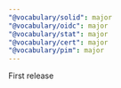 ```yaml
---
"@vocabulary/solid": major
"@vocabulary/oidc": major
"@vocabulary/stat": major
"@vocabulary/cert": major
"@vocabulary/pim": major
---
```


First release
